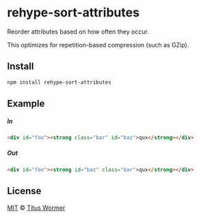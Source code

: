<!--This file is generated by `build-packages.js`-->

# rehype-sort-attributes

Reorder attributes based on how often they occur.

This optimizes for repetition-based compression (such as GZip).

## Install

```sh
npm install rehype-sort-attributes
```

## Example

##### In

```html
<div id="foo"><strong class="bar" id="baz">qux</strong></div>
```

##### Out

```html
<div id="foo"><strong id="baz" class="bar">qux</strong></div>
```

## License

[MIT](https://github.com/rehypejs/rehype-minify/blob/master/license) © [Titus Wormer](http://wooorm.com)
